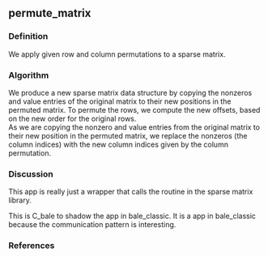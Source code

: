 ## permute_matrix

### Definition
We apply given row and column permutations to a sparse matrix.

### Algorithm
We produce a new sparse matrix data structure by copying the nonzeros and value entries
of the original matrix to their new positions in the permuted matrix.
To permute the rows, we compute the new offsets, based on the new order for the 
original rows.   
As we are copying the nonzero and value entries from the original matrix
to their new position in the permuted matrix,
we replace the nonzeros (the column indices) with the new column indices 
given by the column permutation.

### Discussion
This app is really just a wrapper that calls the routine in the sparse matrix library. 

This is C_bale to shadow the app in bale_classic.
It is a app in bale_classic because the communication pattern is interesting.

### References

